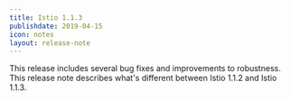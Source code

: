 ```yaml
---
title: Istio 1.1.3
publishdate: 2019-04-15
icon: notes
layout: release-note
---
```


This release includes several bug fixes and improvements to robustness.  This release note describes what's different between Istio 1.1.2 and Istio 1.1.3.

